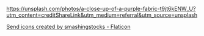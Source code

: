 https://unsplash.com/photos/a-close-up-of-a-purple-fabric-t9jt6kENW_U?utm_content=creditShareLink&utm_medium=referral&utm_source=unsplash


<a href="https://www.flaticon.com/free-icons/send" title="send icons">Send icons created by smashingstocks - Flaticon</a>